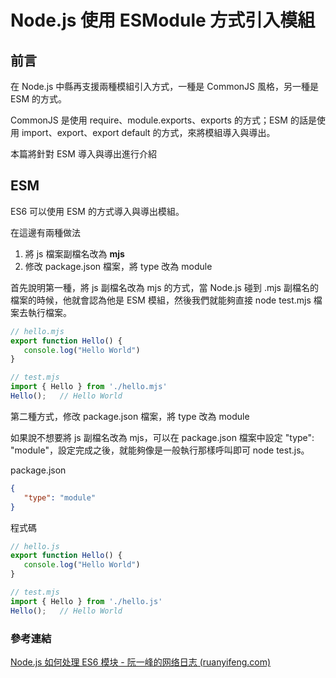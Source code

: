 # Node.js 使用 ESModule 方式引入模組

## 前言

在 Node.js 中縣再支援兩種模組引入方式，一種是 CommonJS 風格，另一種是 ESM 的方式。

CommonJS 是使用 require、module.exports、exports 的方式；ESM 的話是使用 import、export、export default 的方式，來將模組導入與導出。

本篇將針對 ESM 導入與導出進行介紹

## ESM

ES6 可以使用 ESM 的方式導入與導出模組。

在這邊有兩種做法

1. 將 js 檔案副檔名改為 **mjs**
2. 修改 package.json 檔案，將 type 改為 module

首先說明第一種，將 js 副檔名改為 mjs 的方式，當 Node.js 碰到 .mjs 副檔名的檔案的時候，他就會認為他是 ESM 模組，然後我們就能夠直接 node test.mjs 檔案去執行檔案。

```js
// hello.mjs
export function Hello() {
   console.log("Hello World")
}

// test.mjs
import { Hello } from './hello.mjs'
Hello();   // Hello World
```

第二種方式，修改 package.json 檔案，將 type 改為 module

如果說不想要將 js 副檔名改為 mjs，可以在 package.json 檔案中設定 "type": "module"，設定完成之後，就能夠像是一般執行那樣呼叫即可 node test.js。

package.json

```json
{
   "type": "module"
}
```

程式碼

```js
// hello.js
export function Hello() {
   console.log("Hello World")
}

// test.mjs
import { Hello } from './hello.js'
Hello();   // Hello World
```


### 參考連結

[Node.js 如何处理 ES6 模块 - 阮一峰的网络日志 (ruanyifeng.com)](https://www.ruanyifeng.com/blog/2020/08/how-nodejs-use-es6-module.html)
